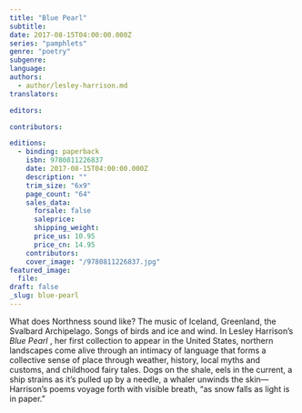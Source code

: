 ```yaml
---
title: "Blue Pearl"
subtitle:
date: 2017-08-15T04:00:00.000Z
series: "pamphlets"
genre: "poetry"
subgenre:
language:
authors:
  - author/lesley-harrison.md
translators:

editors:

contributors:

editions:
  - binding: paperback
    isbn: 9780811226837
    date: 2017-08-15T04:00:00.000Z
    description: ""
    trim_size: "6x9"
    page_count: "64"
    sales_data:
      forsale: false
      saleprice:
      shipping_weight:
      price_us: 10.95
      price_cn: 14.95
    contributors:
    cover_image: "/9780811226837.jpg"
featured_image:
  file:
draft: false
_slug: blue-pearl
---
```


What does Northness sound like? The music of Iceland, Greenland, the Svalbard Archipelago. Songs of birds and ice and wind. In Lesley Harrison’s _Blue Pearl_ , her first collection to appear in the United States, northern landscapes come alive through an intimacy of language that forms a collective sense of place through weather, history, local myths and customs, and childhood fairy tales. Dogs on the shale, eels in the current, a ship strains as it’s pulled up by a needle, a whaler unwinds the skin—Harrison’s poems voyage forth with visible breath, “as snow falls as light is in paper.”
